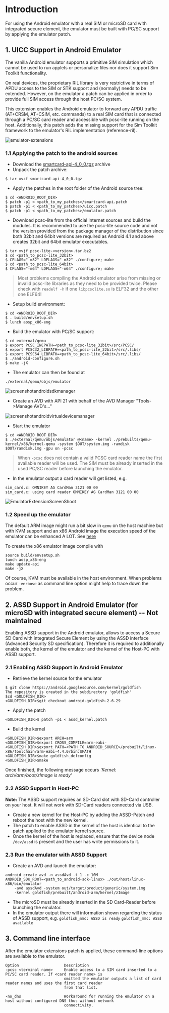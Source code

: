 
<h1>Introduction</h1>

For using the Android emulator with a real SIM or microSD card with integrated secure element, the emulator must be built with PC/SC support by applying the emulator patch.

<h2>1. UICC Support in Android Emulator</h2>

The vanilla Android emulator supports a primitive SIM simulation which cannot be used to run applets or personalize files nor does it support Sim Toolkit functionality.

On real devices, the proprietary RIL library is very restrictive in terms of APDU access to the SIM or STK support and (normally) needs to be extended. However, on the emulator a patch can be applied in order to provide full SIM access through the host PC/SC system.

This extension enables the Android emulator to forward any APDU traffic (AT+CRSM, AT+CSIM, etc. commands) to a real SIM card that is connected through a PC/SC card reader and accessible with pcsc-lite running on the host. Additionally, this patch adds the missing support for the Sim Toolkit framework to the emulator's RIL implementation (reference-ril).<br>

![emulator-extensions](https://cloud.githubusercontent.com/assets/11645011/6865784/c87cc5c8-d471-11e4-8bcf-cfbcd8487c80.png)
<br>

### 1.1 Applying the patch to the android sources ###

  * Download the [smartcard-api-4\_0\_0.tgz](https://drive.google.com/file/d/0B63jMJOYc2l3SjZXSThtMkprNEk/view) archive
  * Unpack the patch archive:
```
$ tar xvzf smartcard-api-4_0_0.tgz
```
  * Apply the patches in the root folder of the Android source tree:
```
$ cd <ANDROID_ROOT_DIR>
$ patch -p1 < <path_to_my_patches>/smartcard-api.patch
$ patch -p1 < <path_to_my_patches>/uicc.patch
$ patch -p1 < <path_to_my_patches>/emulator.patch
```
  * Download pcsc-lite from the official Internet sources and build the modules. It is recommended to use the pcsc-lite source code and not the version provided from the package manager of the distribution since both 32bit and 64bit versions are required as Android 4.1 and above creates 32bit and 64bit emulator executables.
```
$ tar xvjf pcsc-lite-<version>.tar.bz2
$ cd <path_to_pcsc-lite_32bit>
$ CFLAGS="-m32" LDFLAGS="-m32" ./configure; make
$ cd <path_to_pcsc-lite_64bit>
$ CFLAGS="-m64" LDFLAGS="-m64" ./configure; make
```
> Most problems compiling the Android emulator arise from missing or invalid pcsc-lite libraries as they need to be provided twice. Please check with `readelf -h` if one `libpcsclite.so` is ELF32 and the other one ELF64!

  * Setup build environment:
```
$ cd <ANDROID_ROOT_DIR>
$ . build/envsetup.sh 
$ lunch aosp_x86-eng
```
  * Build the emulator with PC/SC support:
```
$ cd external/qemu
$ export PCSC_INCPATH=<path_to_pcsc-lite_32bit>/src/PCSC/
$ export PCSC32_LIBPATH=<path_to_pcsc-lite_32bit>/src/.libs/
$ export PCSC64_LIBPATH=<path_to_pcsc-lite_64bit>/src/.libs/
$ ./android-configure.sh
$ make -jX
```
  * The emulator can then be found at
```
./external/qemu/objs/emulator
```

![screenshotandroidsdkmanager](https://cloud.githubusercontent.com/assets/11645011/6865787/ced35aea-d471-11e4-905e-2940f7353a34.png)

  * Create an AVD with API 21 with behalf of the AVD Manager "Tools->Manage AVD's..."

![screenshotandroidvirtualdevicemanager](https://cloud.githubusercontent.com/assets/11645011/6865790/d5e844f8-d471-11e4-9342-ddfdf6edd6a5.png)

  * Start the emulator
```
$ cd <ANDROID_ROOT_DIR>
$ ./external/qemu/objs/emulator @<name> -kernel ./prebuilts/qemu-kernel/x86/kernel-qemu -system $OUT/system.img -ramdisk $OUT/ramdisk.img -gpu on -pcsc
```

> When `-pcsc` does not contain a valid PCSC card reader name the first available reader will be used.
> The SIM must be already inserted in the used PC/SC reader before launching the emulator.

  * In the emulator output a card reader will get listed, e.g.
```
sim_card.c: OMNIKEY AG CardMan 3121 00 00
sim_card.c: using card reader OMNIKEY AG CardMan 3121 00 00
```

![EmulatorExtensionScreenShoot](https://cloud.githubusercontent.com/assets/11645011/6865792/dd202178-d471-11e4-84f0-2125bd9e4fd9.png)

### 1.2 Speed up the emulator ###
The default ARM image might run a bit slow in `qemu` on the host machine but with KVM support and an x86 Android image the execution speed of the emulator can be enhanced A LOT.
See [here](http://developer.android.com/tools/devices/emulator.html)

To create the x86 emulator image compile with
```
source build/envsetup.sh
lunch aosp_x86-eng
make update-api
make -jX
```

Of course, KVM must be available in the host environment.
When problems occur `-verbose` as command line option might help to trace down the problem.

## 2. ASSD Support in Android Emulator (for microSD with integrated secure element) -- Not maintained ##

Enabling ASSD support in the Android emulator, allows to access a Secure SD Card with integrated Secure Element by using the ASSD interface (Advanced Security SD specification). Therefore it is required to additionally enable both, the kernel of the emulator and the kernel of the Host-PC with ASSD support.

### 2.1 Enabling ASSD Support in Android Emulator ###

  * Retrieve the kernel source for the emulator
```
$ git clone https://android.googlesource.com/kernel/goldfish
The repository is created in the subdirectory 'goldfish'
$cd <GOLDFISH_DIR>
<GOLDFISH_DIR>$git checkout android-goldfish-2.6.29 
```

  * Apply the patch
```
<GOLDFISH_DIR>$ patch -p1 < assd_kernel.patch
```

  * Build the kernel
```
<GOLDFISH_DIR>$export ARCH=arm
<GOLDFISH_DIR>$export CROSS_COMPILE=arm-eabi-
<GOLDFISH_DIR>$export PATH=<PATH_TO_ANDROID_SOURCE>/prebuilt/linux-x86/toolchain/arm-eabi-4.4.0/bin:$PATH
<GOLDFISH_DIR>$make goldfish_defconfig
<GOLDFISH_DIR>$make    
```

Once finished, the following message occurs
_'Kernel: arch/arm/boot/zImage is ready'_

### 2.2 ASSD Support in Host-PC ###

**Note:** The ASSD support requires an SD-Card slot with SD-Card controller on your host. It will not work with SD-Card readers connected via USB.

  * Create a new kernel for the Host-PC by adding the ASSD-Patch and reboot the host with the new kernel.
  * The patch to enable ASSD in the kernel of the host is identical to the patch applied to the emulator kernel source.
  * Once the kernel of the host is replaced, ensure that the device node `/dev/assd` is present and the user has write permissions to it.

### 2.3 Run the emulator with ASSD Support ###

  * Create an AVD and launch the emulator:
```
android create avd -n assdAvd -t 1 -c 10M
ANDROID_SDK_ROOT=<path_to_android-sdk-linux> ./out/host/linux-x86/bin/emulator    
    -avd assdAvd -system out/target/product/generic/system.img 
    -kernel goldfish/prebuilt/android-arm/kernel/zImage
```
  * The microSD must be already inserted in the SD Card-Reader before launching the emulator.
  * In the emulator output there will information shown regarding the status of ASSD support, e.g.
`goldfish_mmc: ASSD is ready`
`goldfish_mmc: ASSD available`




## 3. Command line interface ##
After the emulator extensions patch is applied, these command-line options are available to the emulator.
```
Option                    Description
-pcsc <terminal name>     Enable access to a SIM card inserted to a PC/SC card reader. If <card reader name> is
                          omitted the emulator outputs a list of card reader names and uses the first card reader
                          from that list.

-no_dns                   Workaround for running the emulator on a host without configured DNS thus without network
                          connectivity.
```